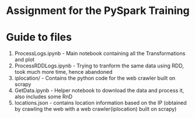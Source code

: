 # Assignment for the PySpark Training

# Guide to files
<ol>
    <li>ProcessLogs.ipynb - Main notebook containing all the Transformations and plot</li>
    <li>ProcessRDDLogs.ipynb - Trying to tranform the same data using RDD, took much more time, hence abandoned</li>
    <li>iplocation/ - Contains the python code for the web crawler built on scrapy</li>
    <li>GetData.ipynb - Helper notebook to download the data and process it, also includes some RnD</li>
    <li>locations.json - contains location information based on the IP (obtained by crawling the web with a web crawler(iplocation) built on scrapy)</li>
</ol>